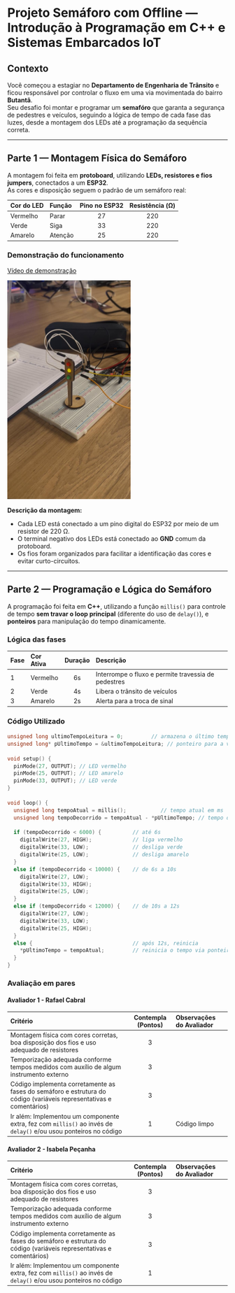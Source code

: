 # Projeto Semáforo com Offline — Introdução à Programação em C++ e Sistemas Embarcados IoT

## Contexto

Você começou a estagiar no **Departamento de Engenharia de Trânsito** e ficou responsável por controlar o fluxo em uma via movimentada do bairro **Butantã**.  
Seu desafio foi montar e programar um **semafóro** que garanta a segurança de pedestres e veículos, seguindo a lógica de tempo de cada fase das luzes, desde a montagem dos LEDs até a programação da sequência correta.

---

## Parte 1 — Montagem Física do Semáforo

A montagem foi feita em **protoboard**, utilizando **LEDs, resistores e fios jumpers**, conectados a um **ESP32**.  
As cores e disposição seguem o padrão de um semáforo real:

| Cor do LED | Função | Pino no ESP32 | Resistência (Ω) | 
|:--|:--|:--:|:--:|
| Vermelho | Parar | 27 | 220 | 
| Verde | Siga | 33 | 220 | 
| Amarelo | Atenção | 25 | 220 | 

### Demonstração do funcionamento

[Vídeo de demonstração](https://youtube.com/shorts/HyW6deyOSlo?feature=share)

<img src='Foto semaforo.jpeg' alt='Foto do protótio físico do Semáforo' height=500>


**Descrição da montagem:**
- Cada LED está conectado a um pino digital do ESP32 por meio de um resistor de 220 Ω.  
- O terminal negativo dos LEDs está conectado ao **GND** comum da protoboard.  
- Os fios foram organizados para facilitar a identificação das cores e evitar curto-circuitos.

---

## Parte 2 — Programação e Lógica do Semáforo

A programação foi feita em **C++**, utilizando a função `millis()` para controle de tempo **sem travar o loop principal** (diferente do uso de `delay()`), e **ponteiros** para manipulação do tempo dinamicamente.

### Lógica das fases

| Fase | Cor Ativa | Duração | Descrição | 
|:--|:--|:--:|:--|
| 1 | Vermelho | 6s | Interrompe o fluxo e permite travessia de pedestres |
| 2 | Verde | 4s | Libera o trânsito de veículos |
| 3 | Amarelo | 2s | Alerta para a troca de sinal |

### Código Utilizado

```cpp
unsigned long ultimoTempoLeitura = 0;         // armazena o último tempo
unsigned long* pUltimoTempo = &ultimoTempoLeitura; // ponteiro para a variável de tempo

void setup() {
  pinMode(27, OUTPUT); // LED vermelho
  pinMode(25, OUTPUT); // LED amarelo
  pinMode(33, OUTPUT); // LED verde
}

void loop() {
  unsigned long tempoAtual = millis();           // tempo atual em ms
  unsigned long tempoDecorrido = tempoAtual - *pUltimoTempo; // tempo desde o último reset

  if (tempoDecorrido < 6000) {          // até 6s
    digitalWrite(27, HIGH);             // liga vermelho
    digitalWrite(33, LOW);              // desliga verde
    digitalWrite(25, LOW);              // desliga amarelo
  }
  else if (tempoDecorrido < 10000) {    // de 6s a 10s
    digitalWrite(27, LOW);
    digitalWrite(33, HIGH);
    digitalWrite(25, LOW);
  }
  else if (tempoDecorrido < 12000) {    // de 10s a 12s
    digitalWrite(27, LOW);
    digitalWrite(33, LOW);
    digitalWrite(25, HIGH);
  }
  else {                                // após 12s, reinicia
    *pUltimoTempo = tempoAtual;         // reinicia o tempo via ponteiro
  }
}
```
### Avaliação em pares

#### Avaliador 1 - Rafael Cabral

| Critério | Contempla (Pontos) | Observações do Avaliador |
|:--|:--:|:--|
| Montagem física com cores corretas, boa disposição dos fios e uso adequado de resistores | 3 |  |
| Temporização adequada conforme tempos medidos com auxílio de algum instrumento externo | 3 |  |
| Código implementa corretamente as fases do semáforo e estrutura do código (variáveis representativas e comentários) | 3 |  |
| Ir além: Implementou um componente extra, fez com `millis()` ao invés de `delay()` e/ou usou ponteiros no código | 1 | Código limpo |


#### Avaliador 2 - Isabela Peçanha

| Critério | Contempla (Pontos) | Observações do Avaliador |
|:--|:--:|:--|
| Montagem física com cores corretas, boa disposição dos fios e uso adequado de resistores | 3 |  |
| Temporização adequada conforme tempos medidos com auxílio de algum instrumento externo | 3 |  |
| Código implementa corretamente as fases do semáforo e estrutura do código (variáveis representativas e comentários) | 3 |  |
| Ir além: Implementou um componente extra, fez com `millis()` ao invés de `delay()` e/ou usou ponteiros no código | 1 |  |

